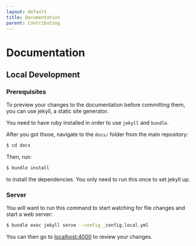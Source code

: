 ```yaml
---
layout: default
title: Documentation
parent: Contributing
---
```


# Documentation

## Local Development

### Prerequisites

To preview your changes to the documentation before committing them, you can use jekyll, a static site generator.

You need to have ruby installed in order to use `jekyll` and `bundle`.

After you got those, navigate to the `docs/` folder from the main repository:

```bash
$ cd docs
```

Then, run:

```bash
$ bundle install
```

to install the dependencies. You only need to run this once to set jekyll up.

### Server

You will want to run this command to start watching for file changes and start a web server:

```bash
$ bundle exec jekyll serve --config _config.local.yml
```

You can then go to [localhost:4000](http://localhost:4000/) to review your changes.
